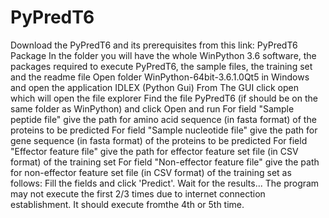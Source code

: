 # PyPredT6
Download the PyPredT6 and its prerequisites from this link: PyPredT6 Package
In the folder you will have the whole WinPython 3.6 software, the packages required to execute PyPredT6, the sample files, the training set and the readme file
Open folder WinPython-64bit-3.6.1.0Qt5 in Windows and open the application IDLEX (Python Gui)
From The GUI click open which will open the file explorer
Find the file PyPredT6 (if should be on the same folder as WinPython) and click Open and run
For field "Sample peptide file" give the path for amino acid sequence (in fasta format) of the proteins to be predicted
For field "Sample nucleotide file" give the path for gene sequence (in fasta format) of the proteins to be predicted
For field "Effector feature file" give the path for effector feature set file (in CSV format) of the training set
For field "Non-effector feature file" give the path for non-effector feature set file (in CSV format) of the training set as follows:
Fill the fields and click 'Predict'. Wait for the results...
The program may not execute the first 2/3 times due to internet connection establishment. It should execute fromthe 4th or 5th time.
